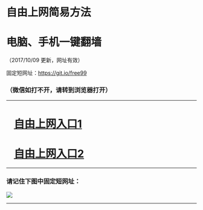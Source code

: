 ﻿# 自由上网简易方法

# 电脑、手机一键翻墙

（2017/10/09 更新，网址有效）

固定短网址：https://git.io/free99

### （微信如打不开，请转到浏览器打开）


***





# &nbsp;&nbsp; <a href="http://ft2240817500.fwq-tz-1001.info/fwqtz01.html?t=10090013165 " target="_blank">自由上网入口1</a>
# &nbsp;&nbsp; <a href="http://ft1610729700.fwq-tz-1002.info/fwqtz02.html?t=100900125946 " target="_blank">自由上网入口2</a>
***

### 请记住下图中固定短网址：

<img src="https://s3-us-west-2.amazonaws.com/fwq-1001/yjfq-20170905okok.png" /> 


***

